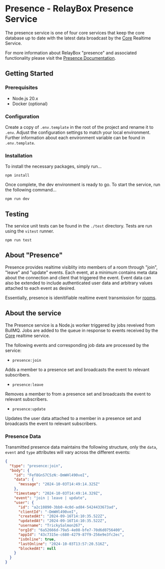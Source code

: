 # Presence - RelayBox Presence Service

The presence service is one of four core services that keep the core database up to date with the latest data broadcast by the [Core](https://github.com/relaybox/core) Realtime Service.

For more information about RelayBox "presence" and associated functionality please visit the [Presence Documentation](https://relaybox.net/docs/presence).

## Getting Started

### Prerequisites

- Node.js 20.x
- Docker (optional)

### Configuration

Create a copy of `.env.template` in the root of the project and rename it to `.env`. Adjust the configuration settings to match your local environment. Further information about each environment variable can be found in `.env.template`.

### Installation

To install the necessary packages, simply run...

```
npm install
```

Once complete, the dev environment is ready to go. To start the service, run the following command...

```
npm run dev
```

## Testing

The service unit tests can be found in the `./test` directory. Tests are run using the `vitest` runner.

```
npm run test
```

## About "Presence"

Presence provides realtime visiblity into members of a room through "join", "leave" and "update" events. Each event, at a minimum contains meta data about the connection and client that triggered the event. Event data can also be extended to include authenticated user data and arbitrary values attached to each event as desired.

Essentially, presence is idenitifiable realtime event transmission for [rooms](https://relaybox.net/docs/rooms).

## About the service

The Presence service is a Node.js worker triggered by jobs reveived from BullMQ. Jobs are added to the queue in response to events received by the [Core](https://github.com/relaybox/core) realtime service.

<!-- ![RelayBox system diagram, highlight Presence](/assets/system/relaybox-system-presence.png) -->

The following events and corresponding job data are processed by the service:

- `presence:join`

Adds a member to a presence set and broadcasts the event to relevant subscribers.

- `presence:leave`

Removes a member to from a presence set and broadcasts the event to relevant subscribers.

- `presence:update`

Updates the user data attached to a member in a presence set and broadcasts the event to relevant subscribers.

### Presence Data

Transmitted presence data maintains the following structure, only the `data`, `event` and `type` attributes will vary across the different events:

```json
{
  "type": "presence:join",
  "body": {
    "id": "Fef8GnS7C5zN:-DmWHl490veI",
    "data": {
      "message": "2024-10-03T14:49:14.325Z"
    },
    "timestamp": "2024-10-03T14:49:14.329Z",
    "event": "join | leave | update",
    "user": {
      "id": "a2c10890-3bb0-4c0d-ad84-5424433673ad",
      "clientId": "-DmWHl490veI",
      "createdAt": "2024-09-16T14:10:35.522Z",
      "updatedAt": "2024-09-16T14:10:35.522Z",
      "username": "TrickySalmon267",
      "orgId": "6a52666d-79a5-4e08-bfe7-70d6d0756400",
      "appId": "43c7315e-c680-4279-87f9-256e9e3fc2ec",
      "isOnline": true,
      "lastOnline": "2024-10-03T13:57:20.516Z",
      "blockedAt": null
    }
  }
}
```
